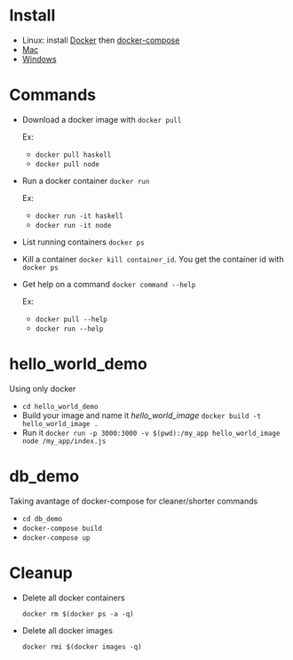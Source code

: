 # Install

  + Linux: install [Docker](https://docs.docker.com/linux/step_one/) then [docker-compose](https://docs.docker.com/compose/install/)
  + [Mac](https://docs.docker.com/mac/step_one/)
  + [Windows](https://docs.docker.com/windows/step_one/)

# Commands

* Download a docker image with `docker pull`

  Ex:
  + `docker pull haskell`
  + `docker pull node`

* Run a docker container `docker run`

  Ex:
  + `docker run -it haskell`
  + `docker run -it node`

* List running containers `docker ps`

* Kill a container `docker kill container_id`. You get the container id with `docker ps`

* Get help on a command `docker command --help`

  Ex:
  + `docker pull --help`
  + `docker run --help`

# hello_world_demo 

  Using only docker

  + `cd hello_world_demo` 
  + Build your image and name it *hello_world_image* `docker build -t hello_world_image .`
  + Run it `docker run -p 3000:3000 -v $(pwd):/my_app hello_world_image node /my_app/index.js`  

# db_demo

  Taking avantage of docker-compose for cleaner/shorter commands

  + `cd db_demo`
  + `docker-compose build`
  + `docker-compose up`

# Cleanup

* Delete all docker containers

  `docker rm $(docker ps -a -q)`

* Delete all docker images

  `docker rmi $(docker images -q)`

